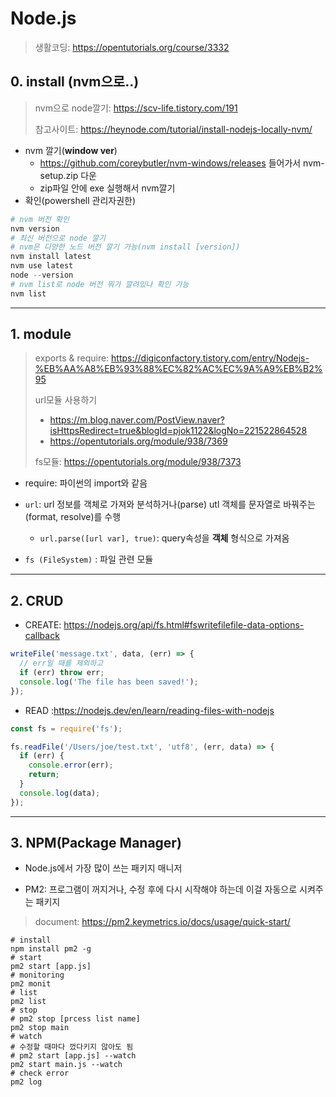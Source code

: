 # Node.js

> 생활코딩: https://opentutorials.org/course/3332

## 0. install (nvm으로..)

> nvm으로 node깔기: https://scv-life.tistory.com/191
>
> 참고사이트: https://heynode.com/tutorial/install-nodejs-locally-nvm/

* nvm 깔기(**window ver**)
  * https://github.com/coreybutler/nvm-windows/releases 들어가서 nvm-setup.zip 다운
  * zip파일 안에 exe 실행해서 nvm깔기
* 확인(powershell 관리자권한)

```powershell
# nvm 버전 확인
nvm version
# 최신 버전으로 node 깔기
# nvm은 다양한 노드 버전 깔기 가능(nvm install [version])
nvm install latest
nvm use latest
node --version
# nvm list로 node 버전 뭐가 깔려있나 확인 가능
nvm list
```

---

## 1. module

> exports & require: https://digiconfactory.tistory.com/entry/Nodejs-%EB%AA%A8%EB%93%88%EC%82%AC%EC%9A%A9%EB%B2%95
>
> url모듈 사용하기
>
> * https://m.blog.naver.com/PostView.naver?isHttpsRedirect=true&blogId=pjok1122&logNo=221522864528
> * https://opentutorials.org/module/938/7369
>
> fs모듈: https://opentutorials.org/module/938/7373

* require: 파이썬의 import와 같음
* `url`: url 정보를 객체로 가져와 분석하거나(parse) utl 객체를 문자열로 바꿔주는(format, resolve)를 수행
  * `url.parse([url var], true)`: query속성을 **객체** 형식으로 가져옴

* `fs (FileSystem)` : 파일 관련 모듈

---

## 2. CRUD

* CREATE: https://nodejs.org/api/fs.html#fswritefilefile-data-options-callback

```js
writeFile('message.txt', data, (err) => {
  // err일 때를 제외하고
  if (err) throw err;
  console.log('The file has been saved!');
});
```



* READ :https://nodejs.dev/en/learn/reading-files-with-nodejs

```js
const fs = require('fs');

fs.readFile('/Users/joe/test.txt', 'utf8', (err, data) => {
  if (err) {
    console.error(err);
    return;
  }
  console.log(data);
});
```

---

## 3. NPM(Package Manager)

* Node.js에서 가장 많이 쓰는 패키지 매니저

* PM2: 프로그램이 꺼지거나, 수정 후에 다시 시작해야 하는데 이걸 자동으로 시켜주는 패키지

> document: https://pm2.keymetrics.io/docs/usage/quick-start/

```shell
# install
npm install pm2 -g
# start
pm2 start [app.js]
# monitoring
pm2 monit
# list
pm2 list
# stop
# pm2 stop [prcess list name]
pm2 stop main
# watch
# 수정할 때마다 껐다키지 않아도 됨
# pm2 start [app.js] --watch
pm2 start main.js --watch
# check error
pm2 log
```

